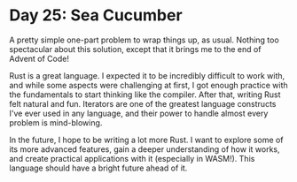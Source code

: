 # Day 25: Sea Cucumber

A pretty simple one-part problem to wrap things up, as usual. Nothing too spectacular about this solution, except that it brings me to the end of Advent of Code!

Rust is a great language. I expected it to be incredibly difficult to work with, and while some aspects were challenging at first, I got enough practice with the fundamentals to start thinking like the compiler. After that, writing Rust felt natural and fun. Iterators are one of the greatest language constructs I've ever used in any language, and their power to handle almost every problem is mind-blowing.

In the future, I hope to be writing a lot more Rust. I want to explore some of its more advanced features, gain a deeper understanding of how it works, and create practical applications with it (especially in WASM!). This language should have a bright future ahead of it.